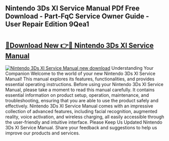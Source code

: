 ## Nintendo 3Ds Xl Service Manual PDf Free Download - Part-FqC Service Owner Guide - User Repair Edition 9Qea1

# <h2><a href="http://bc60490.oget.top/?id=Nintendo+3Ds+Xl+Service+Manual">🔗Download New 👉🔴 Nintendo 3Ds Xl Service Manual</a></h2>

[![Nintendo 3Ds Xl Service Manual new download](https://i.imgur.com/5g1atiW.png)](http://bc60490.oget.top/?id=Nintendo+3Ds+Xl+Service+Manual)
Understanding Your Companion Welcome to the world of your new Nintendo 3Ds Xl Service Manual! This manual explores its features, functionalities, and provides essential operating instructions. Before using your Nintendo 3Ds Xl Service Manual, please take a moment to read this manual carefully. It contains essential information on product setup, operation, maintenance, and troubleshooting, ensuring that you are able to use the product safely and effectively. Nintendo 3Ds Xl Service Manual comes with an impressive collection of advanced features, including facial recognition, augmented reality, voice activation, and wireless charging, all easily accessible through the user-friendly and intuitive interface. Please Keep Us Updated Nintendo 3Ds Xl Service Manual. Share your feedback and suggestions to help us improve our products and services.
